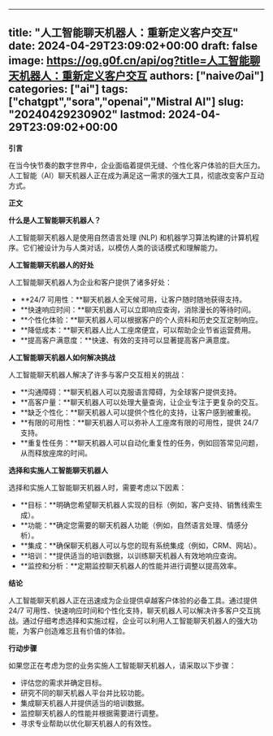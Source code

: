 
---
title: "人工智能聊天机器人：重新定义客户交互"
date: 2024-04-29T23:09:02+00:00
draft: false
image: https://og.g0f.cn/api/og?title=人工智能聊天机器人：重新定义客户交互
authors: ["naiveのai"]
categories: ["ai"]
tags: ["chatgpt","sora","openai","Mistral AI"]
slug: "20240429230902"
lastmod: 2024-04-29T23:09:02+00:00
---
**引言**

在当今快节奏的数字世界中，企业面临着提供无缝、个性化客户体验的巨大压力。人工智能（AI）聊天机器人正在成为满足这一需求的强大工具，彻底改变客户互动方式。

**正文**

**什么是人工智能聊天机器人？**

人工智能聊天机器人是使用自然语言处理 (NLP) 和机器学习算法构建的计算机程序。它们被设计为与人类对话，以模仿人类的谈话模式和理解能力。

**人工智能聊天机器人的好处**

人工智能聊天机器人为企业和客户提供了诸多好处：

* **24/7 可用性：**聊天机器人全天候可用，让客户随时随地获得支持。
* **快速响应时间：**聊天机器人可以立即响应查询，消除漫长的等待时间。
* **个性化体验：**聊天机器人可以根据客户的个人资料和历史交互定制响应。
* **降低成本：**聊天机器人比人工座席便宜，可以帮助企业节省运营费用。
* **提高客户满意度：**快速、有效的支持可以显著提高客户满意度。

**人工智能聊天机器人如何解决挑战**

人工智能聊天机器人解决了许多与客户交互相关的挑战：

* **沟通障碍：**聊天机器人可以克服语言障碍，为全球客户提供支持。
* **高客户量：**聊天机器人可以处理大量查询，让企业专注于更复杂的交互。
* **缺乏个性化：**聊天机器人可以提供个性化的支持，让客户感到被重视。
* **有限的可用性：**聊天机器人可以弥补人工座席有限的可用性，提供 24/7 支持。
* **重复性任务：**聊天机器人可以自动化重复性的任务，例如回答常见问题，从而释放座席的时间。

**选择和实施人工智能聊天机器人**

选择和实施人工智能聊天机器人时，需要考虑以下因素：

* **目标：**明确您希望聊天机器人实现的目标（例如，客户支持、销售线索生成）。
* **功能：**确定您需要的聊天机器人功能（例如，自然语言处理、情感分析）。
* **集成：**确保聊天机器人可以与您的现有系统集成（例如，CRM、网站）。
* **培训：**提供适当的培训数据，以训练聊天机器人有效地响应查询。
* **监控和分析：**定期监控聊天机器人的性能并进行调整以提高效率。

**结论**

人工智能聊天机器人正在迅速成为企业提供卓越客户体验的必备工具。通过提供 24/7 可用性、快速响应时间和个性化支持，聊天机器人可以解决许多客户交互挑战。通过仔细考虑选择和实施过程，企业可以利用人工智能聊天机器人的强大功能，为客户创造难忘且有价值的体验。

**行动步骤**

如果您正在考虑为您的业务实施人工智能聊天机器人，请采取以下步骤：

* 评估您的需求并确定目标。
* 研究不同的聊天机器人平台并比较功能。
* 集成聊天机器人并提供适当的培训数据。
* 监控聊天机器人的性能并根据需要进行调整。
* 寻求专业帮助以优化聊天机器人的有效性。